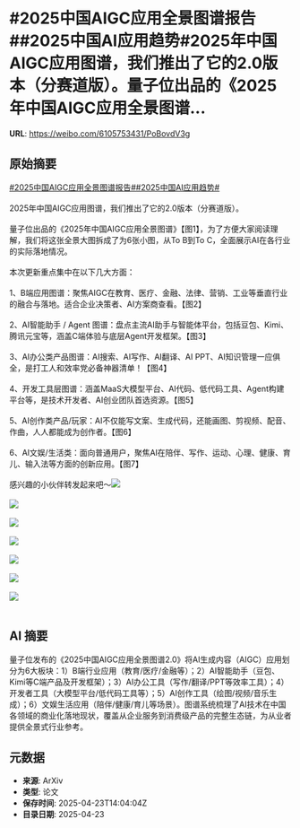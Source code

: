 # #2025中国AIGC应用全景图谱报告##2025中国AI应用趋势#2025年中国AIGC应用图谱，我们推出了它的2.0版本（分赛道版）。量子位出品的《2025年中国AIGC应用全景图谱...

**URL**: https://weibo.com/6105753431/PoBovdV3g

## 原始摘要

<a href="https://m.weibo.cn/search?containerid=231522type%3D1%26t%3D10%26q%3D%232025%E4%B8%AD%E5%9B%BDAIGC%E5%BA%94%E7%94%A8%E5%85%A8%E6%99%AF%E5%9B%BE%E8%B0%B1%E6%8A%A5%E5%91%8A%23&amp;extparam=%232025%E4%B8%AD%E5%9B%BDAIGC%E5%BA%94%E7%94%A8%E5%85%A8%E6%99%AF%E5%9B%BE%E8%B0%B1%E6%8A%A5%E5%91%8A%23" data-hide=""><span class="surl-text">#2025中国AIGC应用全景图谱报告#</span></a><a href="https://m.weibo.cn/search?containerid=231522type%3D1%26t%3D10%26q%3D%232025%E4%B8%AD%E5%9B%BDAI%E5%BA%94%E7%94%A8%E8%B6%8B%E5%8A%BF%23&amp;extparam=%232025%E4%B8%AD%E5%9B%BDAI%E5%BA%94%E7%94%A8%E8%B6%8B%E5%8A%BF%23" data-hide=""><span class="surl-text">#2025中国AI应用趋势#</span></a><br><br>2025年中国AIGC应用图谱，我们推出了它的2.0版本（分赛道版）。<br><br>量子位出品的《2025年中国AIGC应用全景图谱》【图1】，为了方便大家阅读理解，我们将这张全景大图拆成了为6张小图，从To B到To C，全面展示AI在各行业的实际落地情况。<br><br>本次更新重点集中在以下几大方面：<br><br>1、B端应用图谱：聚焦AIGC在教育、医疗、金融、法律、营销、工业等垂直行业的融合与落地。适合企业决策者、AI方案商查看。【图2】<br><br>2、AI智能助手 / Agent 图谱：盘点主流AI助手与智能体平台，包括豆包、Kimi、腾讯元宝等，涵盖C端体验与底层Agent开发框架。【图3】<br><br>3、AI办公类产品图谱：AI搜索、AI写作、AI翻译、AI PPT、AI知识管理一应俱全，是打工人和效率党必备神器清单！【图4】<br><br>4、开发工具层图谱：涵盖MaaS大模型平台、AI代码、低代码工具、Agent构建平台等，是技术开发者、AI创业团队首选资源。【图5】<br><br>5、AI创作类产品/玩家：AI不仅能写文案、生成代码，还能画图、剪视频、配音、作曲，人人都能成为创作者。【图6】<br><br>6、AI文娱/生活类：面向普通用户，聚焦AI在陪伴、写作、运动、心理、健康、育儿、输入法等方面的创新应用。【图7】<br><br>感兴趣的小伙伴转发起来吧～<img style="" src="https://tvax3.sinaimg.cn/large/006Fd7o3ly1i0r376thrxj316f0u07cs.jpg" referrerpolicy="no-referrer"><br><br><img style="" src="https://tvax4.sinaimg.cn/large/006Fd7o3ly1i0r37a3paaj30u01hc47t.jpg" referrerpolicy="no-referrer"><br><br><img style="" src="https://tvax1.sinaimg.cn/large/006Fd7o3ly1i0r37d8v4rj30u01hc44o.jpg" referrerpolicy="no-referrer"><br><br><img style="" src="https://tvax4.sinaimg.cn/large/006Fd7o3ly1i0r37e4jp2j30u01hcgvm.jpg" referrerpolicy="no-referrer"><br><br><img style="" src="https://tvax1.sinaimg.cn/large/006Fd7o3ly1i0r37f0kr6j30u01hcwlx.jpg" referrerpolicy="no-referrer"><br><br><img style="" src="https://tvax2.sinaimg.cn/large/006Fd7o3ly1i0r37fb5ebj30a00hstae.jpg" referrerpolicy="no-referrer"><br><br><img style="" src="https://tvax1.sinaimg.cn/large/006Fd7o3ly1i0r37fji1pj30a00hsabd.jpg" referrerpolicy="no-referrer"><br><br>

## AI 摘要

量子位发布的《2025中国AIGC应用全景图谱2.0》将AI生成内容（AIGC）应用划分为6大板块：1）B端行业应用（教育/医疗/金融等）；2）AI智能助手（豆包、Kimi等C端产品及开发框架）；3）AI办公工具（写作/翻译/PPT等效率工具）；4）开发者工具（大模型平台/低代码工具等）；5）AI创作工具（绘图/视频/音乐生成）；6）文娱生活应用（陪伴/健康/育儿等场景）。图谱系统梳理了AI技术在中国各领域的商业化落地现状，覆盖从企业服务到消费级产品的完整生态链，为从业者提供全景式行业参考。

## 元数据

- **来源**: ArXiv
- **类型**: 论文
- **保存时间**: 2025-04-23T14:04:04Z
- **目录日期**: 2025-04-23
